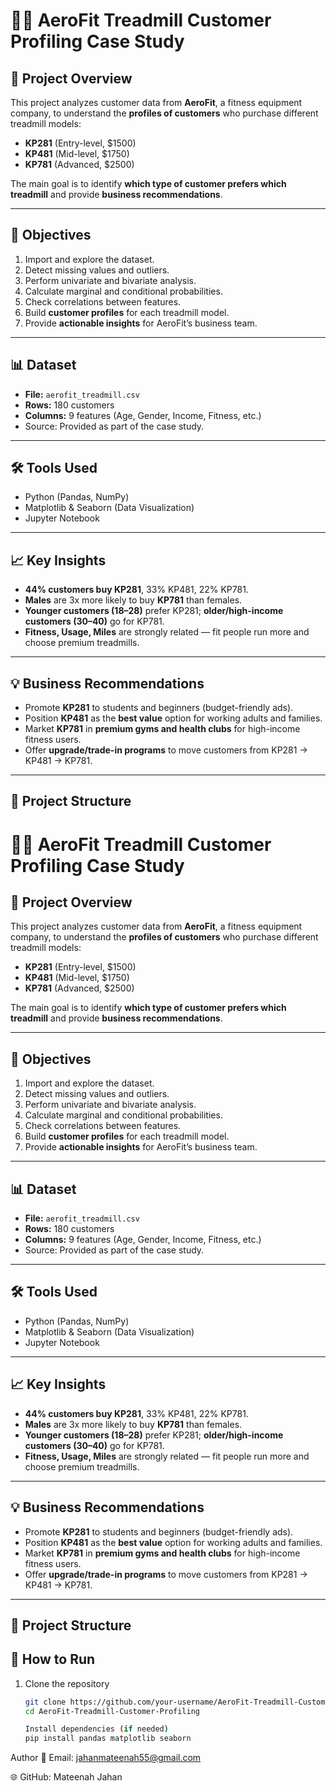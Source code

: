 
# 🏃‍♂️ AeroFit Treadmill Customer Profiling Case Study

## 📌 Project Overview
This project analyzes customer data from **AeroFit**, a fitness equipment company, to understand the **profiles of customers** who purchase different treadmill models:
- **KP281** (Entry-level, $1500)
- **KP481** (Mid-level, $1750)
- **KP781** (Advanced, $2500)

The main goal is to identify **which type of customer prefers which treadmill** and provide **business recommendations**.

---

## 🎯 Objectives
1. Import and explore the dataset.  
2. Detect missing values and outliers.  
3. Perform univariate and bivariate analysis.  
4. Calculate marginal and conditional probabilities.  
5. Check correlations between features.  
6. Build **customer profiles** for each treadmill model.  
7. Provide **actionable insights** for AeroFit’s business team.  

---

## 📊 Dataset
- **File:** `aerofit_treadmill.csv`  
- **Rows:** 180 customers  
- **Columns:** 9 features (Age, Gender, Income, Fitness, etc.)  
- Source: Provided as part of the case study.  

---

## 🛠️ Tools Used
- Python (Pandas, NumPy)  
- Matplotlib & Seaborn (Data Visualization)  
- Jupyter Notebook  

---

## 📈 Key Insights
- **44% customers buy KP281**, 33% KP481, 22% KP781.  
- **Males** are 3x more likely to buy **KP781** than females.  
- **Younger customers (18–28)** prefer KP281; **older/high-income customers (30–40)** go for KP781.  
- **Fitness, Usage, Miles** are strongly related — fit people run more and choose premium treadmills.  

---

## 💡 Business Recommendations
- Promote **KP281** to students and beginners (budget-friendly ads).  
- Position **KP481** as the **best value** option for working adults and families.  
- Market **KP781** in **premium gyms and health clubs** for high-income fitness users.  
- Offer **upgrade/trade-in programs** to move customers from KP281 → KP481 → KP781.  

---

## 📂 Project Structure
# 🏃‍♂️ AeroFit Treadmill Customer Profiling Case Study

## 📌 Project Overview
This project analyzes customer data from **AeroFit**, a fitness equipment company, to understand the **profiles of customers** who purchase different treadmill models:
- **KP281** (Entry-level, $1500)
- **KP481** (Mid-level, $1750)
- **KP781** (Advanced, $2500)

The main goal is to identify **which type of customer prefers which treadmill** and provide **business recommendations**.

---

## 🎯 Objectives
1. Import and explore the dataset.  
2. Detect missing values and outliers.  
3. Perform univariate and bivariate analysis.  
4. Calculate marginal and conditional probabilities.  
5. Check correlations between features.  
6. Build **customer profiles** for each treadmill model.  
7. Provide **actionable insights** for AeroFit’s business team.  

---

## 📊 Dataset
- **File:** `aerofit_treadmill.csv`  
- **Rows:** 180 customers  
- **Columns:** 9 features (Age, Gender, Income, Fitness, etc.)  
- Source: Provided as part of the case study.  

---

## 🛠️ Tools Used
- Python (Pandas, NumPy)  
- Matplotlib & Seaborn (Data Visualization)  
- Jupyter Notebook  

---

## 📈 Key Insights
- **44% customers buy KP281**, 33% KP481, 22% KP781.  
- **Males** are 3x more likely to buy **KP781** than females.  
- **Younger customers (18–28)** prefer KP281; **older/high-income customers (30–40)** go for KP781.  
- **Fitness, Usage, Miles** are strongly related — fit people run more and choose premium treadmills.  

---

## 💡 Business Recommendations
- Promote **KP281** to students and beginners (budget-friendly ads).  
- Position **KP481** as the **best value** option for working adults and families.  
- Market **KP781** in **premium gyms and health clubs** for high-income fitness users.  
- Offer **upgrade/trade-in programs** to move customers from KP281 → KP481 → KP781.  

---

## 📂 Project Structure



## 🚀 How to Run
1. Clone the repository  
   ```bash
   git clone https://github.com/your-username/AeroFit-Treadmill-Customer-Profiling.git
   cd AeroFit-Treadmill-Customer-Profiling

   Install dependencies (if needed)
   pip install pandas matplotlib seaborn


Author
📧 Email: jahanmateenah55@gmail.com

🌐 GitHub: Mateenah Jahan
